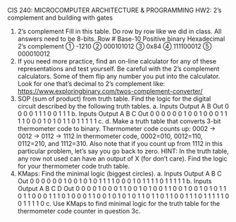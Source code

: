 CIS 240: MICROCOMPUTER ARCHITECTURE & PROGRAMMING
HW2: 2’s complement and building with gates
1. 2’s complement
Fill in this table. Do row by row like we did in class. All answers need to be
8-bits.
Row # Base-10 Positive binary Hexadecimal 2’s complement
① -1210
② 000101012
③ 0x84
④ 111100012
⑤ 000010012
2. If you need more practice, find an on-line calculator for any of these
representations and test yourself. Be careful with the 2’s complement
calculators. Some of them flip any number you put into the calculator.
Look for one that’s decimal to 2’s complement like:
https://www.exploringbinary.com/twos-complement-converter/
3. SOP (sum of product) from truth table. Find the logic for the digital circuit
described by the following truth tables.
a.
Inputs Output
A B Out
0 0 0
0 1 1
1 0 0
1 1 1
b.
Inputs Output
A B C Out
0 0 0 0
0 0 1 0
0 1 0 0
0 1 1 1
1 0 0 0
1 0 1 0
1 1 0 1
1 1 1 1
c. d. Make a truth table that converts 3-bit thermometer code to binary.
Thermometer code counts up:
0002 → 0012 → 0112 → 1112
In thermometer code, 0002=010, 0012=110, 0112=210, and 1112=310.
Also note that if you count up from 1112 in this particular problem,
let’s say you go back to zero. HINT: In the truth table, any row not
used can have an output of X (for don’t care).
Find the logic for your thermometer code truth table.
4. KMaps: Find the minimal logic (biggest circles).
a.
Inputs Output
A B C Out
0 0 0 0
0 0 1 0
0 1 0 1
0 1 1 1
1 0 0 0
1 0 1 1
1 1 0 1
1 1 1 1
b.
Inputs Output
A B C D Out
0 0 0 0 1
0 0 0 1 1
0 0 1 0 1
0 0 1 1 0
0 1 0 0 1
0 1 0 1 1
0 1 1 0 0
0 1 1 1 0
1 0 0 0 1
1 0 0 1 0
1 0 1 0 1
1 0 1 1 0
1 1 0 0 1
1 1 0 1 1
1 1 1 0 0
1 1 1 1 0
c. Use KMaps to find minimal logic for the truth table for the
thermometer code counter in question 3c.